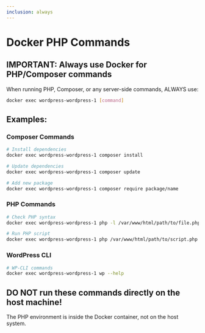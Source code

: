 ```yaml
---
inclusion: always
---
```


# Docker PHP Commands

## IMPORTANT: Always use Docker for PHP/Composer commands

When running PHP, Composer, or any server-side commands, ALWAYS use:

```bash
docker exec wordpress-wordpress-1 [command]
```

## Examples:

### Composer Commands
```bash
# Install dependencies
docker exec wordpress-wordpress-1 composer install

# Update dependencies  
docker exec wordpress-wordpress-1 composer update

# Add new package
docker exec wordpress-wordpress-1 composer require package/name
```

### PHP Commands
```bash
# Check PHP syntax
docker exec wordpress-wordpress-1 php -l /var/www/html/path/to/file.php

# Run PHP script
docker exec wordpress-wordpress-1 php /var/www/html/path/to/script.php
```

### WordPress CLI
```bash
# WP-CLI commands
docker exec wordpress-wordpress-1 wp --help
```

## DO NOT run these commands directly on the host machine!

The PHP environment is inside the Docker container, not on the host system.